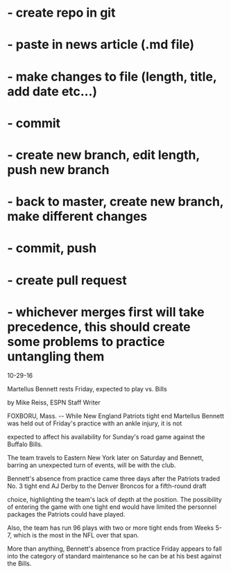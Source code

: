 # - create repo in git
# - paste in news article (.md file)
# - make changes to file (length, title, add date etc...)
# - commit
# - create new branch, edit length, push new branch
# - back to master, create new branch, make different changes
# - commit, push
# - create pull request
# - whichever merges first will take precedence, this should create some problems to practice untangling them


10-29-16

Martellus Bennett rests Friday, expected to play vs. Bills

by Mike Reiss, ESPN Staff Writer

FOXBORU, Mass. -- While New England Patriots tight end Martellus Bennett was held out of Friday's practice with an ankle injury, it is not


expected to affect his availability for Sunday's road game against the Buffalo Bills.

The team travels to Eastern New York later on Saturday and Bennett, barring an unexpected turn of events, will be with the club.

Bennett's absence from practice came three days after the Patriots traded No. 3 tight end AJ Derby to the Denver Broncos for a fifth-round draft


choice, highlighting the team's lack of depth at the position. The possibility of entering the game with one tight end would have limited the personnel packages the Patriots could have played.


Also, the team has run 96 plays with two or more tight ends from Weeks 5-7, which is the most in the NFL over that span.

More than anything, Bennett's absence from practice Friday appears to fall into the category of standard maintenance so he can be at his best against the Bills.
